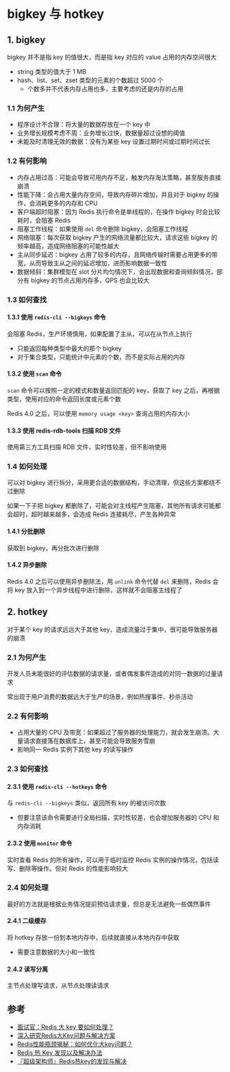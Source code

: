 # bigkey 与 hotkey

## 1. bigkey

bigkey 并不是指 key 的值很大，而是指 key 对应的 value 占用的内存空间很大

- string 类型的值大于 1 MB
- hash、list、set、zset 类型的元素的个数超过 5000 个
  - 个数多并不代表内存占用也多，主要考虑的还是内存的占用

### 1.1 为何产生

- 程序设计不合理：将大量的数据存放在一个 key 中
- 业务增长规模考虑不周：业务增长过快，数据量超过设想的阈值
- 未能及时清理无效的数据：没有为某些 key 设置过期时间或过期时间过长

### 1.2 有何影响

- 内存占用过高：可能会导致可用内存不足，触发内存淘汰策略，甚至服务直接崩溃
- 性能下降：会占用大量内存空间，导致内存碎片增加，并且对于 bigkey 的操作，会消耗更多的内存和 CPU
- 客户端超时阻塞：因为 Redis 执行命令是单线程的，在操作 bigkey 时会比较耗时，会阻塞 Redis
- 阻塞工作线程：如果使用 `del` 命令删除 bigkey，会阻塞工作线程
- 网络阻塞：每次获取 bigkey 产生的网络流量都比较大，请求这些 bigkey 的频率越高，造成网络阻塞的可能性越大
- 主从同步延迟：bigkey 占用了较多的内存，且网络传输时需要占用更多的带宽，从而导致主从之间的延迟增加，进而影响数据一致性
- 数据倾斜：集群模型在 slot 分片均匀情况下，会出现数据和查询倾斜情况，部分有 bigkey 的节点占用内存多，QPS 也会比较大

### 1.3 如何查找

#### 1.3.1 使用 `redis-cli --bigkeys` 命令

会阻塞 Redis，生产环境慎用，如果配置了主从，可以在从节点上执行

- 只能返回每种类型中最大的那个 bigkey
- 对于集合类型，只能统计中元素的个数，而不是实际占用的内存

#### 1.3.2 使用 `scan` 命令

`scan` 命令可以按照一定的模式和数量返回匹配的 key，获取了 key 之后，再根据类型，使用对应的命令返回长度或元素个数

Redis 4.0 之后，可以使用 `memory usage <key>` 查询占用的内存大小

#### 1.3.3 使用 redis-rdb-tools 扫描 RDB 文件

使用第三方工具扫描 RDB 文件，实时性较差，但不影响使用

### 1.4 如何处理

可以对 bigkey 进行拆分，采用更合适的数据结构，手动清理，但这些方案都绕不过删除

如果一下子把 bigkey 都删除了，可能会对主线程产生阻塞，其他所有请求可能都会超时，超时越来越多，会造成 Redis 连接耗尽，产生各种异常

#### 1.4.1 分批删除

获取到 bigkey，再分批次进行删除

#### 1.4.2 异步删除

Redis 4.0 之后可以使用异步删除法，用 `unlink` 命令代替 `del` 来删除，Redis 会将 key 放入到一个异步线程中进行删除，这样就不会阻塞主线程了

## 2. hotkey

对于某个 key 的请求远远大于其他 key，造成流量过于集中，很可能导致服务器的崩溃

### 2.1 为何产生

开发人员未能很好的评估数据的请求量，或者偶发事件造成的对同一数据的过量请求

常出现于用户消费的数据远大于生产的场景，例如热搜事件、秒杀活动

### 2.2 有何影响

- 占用大量的 CPU 及带宽：如果超过了服务器的处理能力，就会发生崩溃。大量请求直接落在数据库上，甚至可能会导致服务雪崩
- 影响同一 Redis 实例下其他 key 的读写操作

### 2.3 如何查找

#### 2.3.1 使用 `redis-cli --hotkeys` 命令

与 `redis-cli --bigkeys` 类似，返回所有 key 的被访问次数

- 但要注意该命令需要进行全局扫描，实时性较差，也会增加服务器的 CPU 和内存消耗

#### 2.3.2 使用 `monitor` 命令

实时查看 Redis 的所有操作，可以用于临时监控 Redis 实例的操作情况，包括读写、删除等操作。但对 Redis 的性能影响较大

### 2.4 如何处理

最好的方法就是根据业务情况提前预估请求量，但总是无法避免一些偶然事件

#### 2.4.1 二级缓存

将 hotkey 存放一份到本地内存中，后续就直接从本地内存中获取

- 需要注意数据的大小和一致性

#### 2.4.2 读写分离

主节点处理写请求，从节点处理读请求

## 参考

- [面试官：Redis 大 key 要如何处理？](https://mp.weixin.qq.com/s?__biz=MzUxODAzNDg4NQ==&mid=2247518433&idx=2&sn=e78f630c07f4e60fb78999eb3d742e9e&chksm=f98dcc4bcefa455d8ffde9ad6c8da9b3371a401766a55cbee7af11c87be070d823c8d5926aef&scene=178&cur_album_id=1790401816640225283)
- [深入研究Redis大Key问题与解决方案](https://juejin.cn/post/7167015025154981895)
- [Redis性能瓶颈揭秘：如何优化大key问题？](https://zhuanlan.zhihu.com/p/622474134)
- [Redis 热 Key 发现以及解决办法](https://dongzl.github.io/2021/01/14/03-Redis-Hot-Key/index.html)
- [『超级架构师』Redis热key的发现与解决](https://juejin.cn/post/7010231093664153613)
